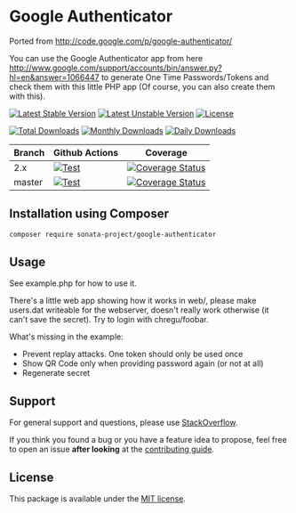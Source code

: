 # Google Authenticator

Ported from http://code.google.com/p/google-authenticator/

You can use the Google Authenticator app from here
http://www.google.com/support/accounts/bin/answer.py?hl=en&answer=1066447
to generate One Time Passwords/Tokens and check them with this little
PHP app (Of course, you can also create them with this).

[![Latest Stable Version](https://poser.pugx.org/sonata-project/google-authenticator/v/stable)](https://packagist.org/packages/sonata-project/google-authenticator)
[![Latest Unstable Version](https://poser.pugx.org/sonata-project/google-authenticator/v/unstable)](https://packagist.org/packages/sonata-project/google-authenticator)
[![License](https://poser.pugx.org/sonata-project/google-authenticator/license)](https://packagist.org/packages/sonata-project/google-authenticator)

[![Total Downloads](https://poser.pugx.org/sonata-project/google-authenticator/downloads)](https://packagist.org/packages/sonata-project/google-authenticator)
[![Monthly Downloads](https://poser.pugx.org/sonata-project/google-authenticator/d/monthly)](https://packagist.org/packages/sonata-project/google-authenticator)
[![Daily Downloads](https://poser.pugx.org/sonata-project/google-authenticator/d/daily)](https://packagist.org/packages/sonata-project/google-authenticator)

Branch | Github Actions | Coverage |
------ | -------------- | -------- |
2.x    | [![Test][test_stable_badge]][test_stable_link]     | [![Coverage Status][coverage_stable_badge]][coverage_stable_link]     |
master | [![Test][test_unstable_badge]][test_unstable_link] | [![Coverage Status][coverage_unstable_badge]][coverage_unstable_link] |

## Installation using Composer

```bash
composer require sonata-project/google-authenticator
```

## Usage

See example.php for how to use it.

There's a little web app showing how it works in web/, please make users.dat
writeable for the webserver, doesn't really work otherwise (it can't save the
secret). Try to login with chregu/foobar.

What's missing in the example:

 * Prevent replay attacks. One token should only be used once
 * Show QR Code only when providing password again (or not at all)
 * Regenerate secret

## Support

For general support and questions, please use [StackOverflow](http://stackoverflow.com/questions/tagged/sonata).

If you think you found a bug or you have a feature idea to propose, feel free to open an issue
**after looking** at the [contributing guide](CONTRIBUTING.md).

## License

This package is available under the [MIT license](LICENSE).

[test_stable_badge]: https://github.com/sonata-project/GoogleAuthenticator/workflows/Test/badge.svg?branch=2.x
[test_stable_link]: https://github.com/sonata-project/GoogleAuthenticator/actions?query=workflow:test+branch:2.x
[test_unstable_badge]: https://github.com/sonata-project/GoogleAuthenticator/workflows/Test/badge.svg?branch=master
[test_unstable_link]: https://github.com/sonata-project/GoogleAuthenticator/actions?query=workflow:test+branch:master

[coverage_stable_badge]: https://codecov.io/gh/sonata-project/GoogleAuthenticator/branch/2.x/graph/badge.svg
[coverage_stable_link]: https://codecov.io/gh/sonata-project/GoogleAuthenticator/branch/2.x
[coverage_unstable_badge]: https://codecov.io/gh/sonata-project/GoogleAuthenticator/branch/master/graph/badge.svg
[coverage_unstable_link]: https://codecov.io/gh/sonata-project/GoogleAuthenticator/branch/master
